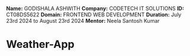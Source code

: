 **Name:** GODISHALA ASHWITH
**Company:** CODETECH IT SOLUTIONS
**ID:** CT08DS5622
**Domain:** FRONTEND WEB DEVELOPMENT
**Duration:** July 23rd 2024 to August 23rd 2024
**Mentor:** Neela Santosh Kumar 

# Weather-App
